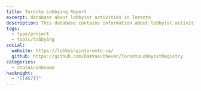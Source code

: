 ```yaml
---
title: Toronto Lobbying Report
excerpt: database about lobbyist activities in Toronto
description: This database contains information about lobbyist activities in Toronto, including subject matters, registrants, beneficiaries, firms, communications, and more. Use this tool to explore relationships between lobbyists, their clients, and government officials.
tags:
  - type/project
  - topic/lobbying
social:
  website: https://lobbyingintoronto.ca/
  github: https://github.com/RamVasuthevan/TorontoLobbyistRegistry
categories:
  - status/unknown
hacknight:
  - "[[457]]"
---
```

